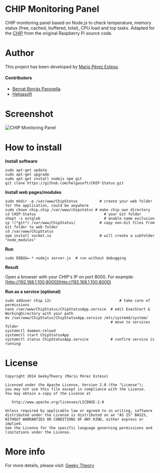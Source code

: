 CHIP Monitoring Panel
=====================

CHIP monitoring panel based on Node.js to check temperature, memory status (free, cached, buffered, total), CPU load and top tasks.
Adapted for the [CHIP](http://getchip.com/pages/chip "CHIP") from the original Raspberry Pi source code.

# Author

This project has been developed by [Mario Pérez Esteso](http://github.com/marioperezesteso "Mario Pérez Esteso").

#### Contributors

* [Bernat Borrás Paronella](http://github.com/alorma "Bernat Borrás Paronella")
* [Helgasoft](http://www.helgasoft.com "Helgasoft")

# Screenshot
![CHIP Monitoring Panel](https://raw.githubusercontent.com/helgasoft/CHIP-Status/master/chip-status.png "CHIP Monitoring Panel")

# How to install

**Install software**
~~~
sudo apt-get update
sudo apt-get upgrade
sudo apt-get install nodejs npm git
git clone https://github.com/helgasoft/CHIP-Status.git
~~~
**Install web pages/modules**
~~~
sudo mkdir -p /var/www/ChipStatus	       # create your web folder for the application, could be anywhere
sudo chown chip.chip /var/www/chipstatus # make chip own directory
cd CHIP-Status			                     # your Git folder
shopt -s extglob		                     # enable name exclusion
cp !(*git*) /var/www/ChipStatus/	       # copy non-Git files from Git folder to web folder
cd /var/www/ChipStatus
npm install socket.io   	               # will create a subfolder "node_modules"
~~~
**Run**
~~~
sudo DEBUG=-* nodejs server.js	# run without debugging
~~~
**Result**

Open a browser with your CHIP's IP on port 8000. For example: [http://192.168.1.100:8000](http://192.168.1.100:8000)

**Run as a service (optional)**

~~~
sudo adduser chip i2c		                        # take care of permissions
nano /var/www/ChipStatus/ChipStatusApp.service	# edit ExecStart & WorkingDirectory with your path
mv /var/www/ChipStatus/ChipStatusApp.service /etc/systemd/system/
                                                # move to services folder
systemctl daemon-reload
systemctl start ChipStatusApp
systemctl status ChipStatusApp.service          # confirm service is running
~~~

# License
~~~~~~
Copyright 2014 GeekyTheory (Mario Pérez Esteso)

Licensed under the Apache License, Version 2.0 (the "License");
you may not use this file except in compliance with the License.
You may obtain a copy of the License at

   http://www.apache.org/licenses/LICENSE-2.0

Unless required by applicable law or agreed to in writing, software
distributed under the License is distributed on an "AS IS" BASIS,
WITHOUT WARRANTIES OR CONDITIONS OF ANY KIND, either express or implied.
See the License for the specific language governing permissions and
limitations under the License.
~~~~~~~

# More info

For more details, please visit: [Geeky Theory](http://geekytheory.com/panel-de-monitorizacion-para-raspberry-pi-con-node-js/ "Geeky Theory")
